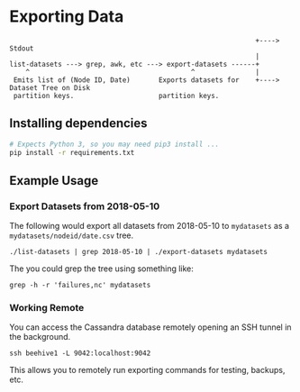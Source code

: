 <!--
waggle_topic=/beehive/data_archive
waggle_topic=!/beehive/data_processing
waggle_topic=!/beehive/scientific_datasets
-->

# Exporting Data

```
                                                             +----> Stdout
                                                             |
list-datasets ---> grep, awk, etc ---> export-datasets ------+
    ^                                        ^               |
 Emits list of (Node ID, Date)       Exports datasets for    +----> Dataset Tree on Disk
 partition keys.                     partition keys.                  
```

## Installing dependencies

```sh
# Expects Python 3, so you may need pip3 install ...
pip install -r requirements.txt
```

## Example Usage

### Export Datasets from 2018-05-10

The following would export all datasets from 2018-05-10 to `mydatasets` as a
`mydatasets/nodeid/date.csv` tree.

```
./list-datasets | grep 2018-05-10 | ./export-datasets mydatasets
```

The you could grep the tree using something like:

```
grep -h -r 'failures,nc' mydatasets
```

### Working Remote

You can access the Cassandra database remotely opening an SSH tunnel in the
background.

```
ssh beehive1 -L 9042:localhost:9042
```

This allows you to remotely run exporting commands for testing, backups, etc.
